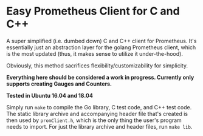 # Easy Prometheus Client for C and C++
A super simplified (i.e. dumbed down) C and C++ client for Prometheus. It's essentially just an abstraction layer for the golang Prometheus client, which is the most updated (thus, it makes sense to utilize it under-the-hood).

Obviously, this method sacrifices flexibility/customizability for simplicity.

**Everything here should be considered a work in progress. Currently only supports creating Gauges and Counters.**

**Tested in Ubuntu 16.04 and 18.04**

Simply run `make` to compile the Go library, C test code, and C++ test code. The static library archive and accompanying header file that's created is then used by `promClient.h`, which is the only thing the user's program needs to import. For just the library archive and header files, run `make lib`.
